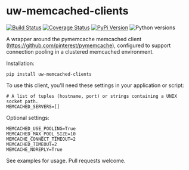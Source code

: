 # uw-memcached-clients

[![Build Status](https://api.travis-ci.org/uw-it-aca/uw-memcached-clients.svg?branch=main)](https://travis-ci.org/uw-it-aca/uw-memcached-clients)
[![Coverage Status](https://coveralls.io/repos/github/uw-it-aca/uw-memcached-clients/badge.svg?branch=main)](https://coveralls.io/github/uw-it-aca/uw-memcached-clients?branch=main)
[![PyPi Version](https://img.shields.io/pypi/v/uw-memcached-clients.svg)](https://pypi.python.org/pypi/uw-memcached-clients)
![Python versions](https://img.shields.io/pypi/pyversions/uw-memcached-clients.svg)

A wrapper around the pymemcache memcached client (https://github.com/pinterest/pymemcache),
configured to support connection pooling in a clustered memcached environment.

Installation:

    pip install uw-memcached-clients

To use this client, you'll need these settings in your application or script:

    # A list of tuples (hostname, port) or strings containing a UNIX socket path.
    MEMCACHED_SERVERS=[]

Optional settings:

    MEMCACHED_USE_POOLING=True
    MEMCACHED_MAX_POOL_SIZE=10
    MEMCACHE_CONNECT_TIMEOUT=2
    MEMCACHED_TIMEOUT=2
    MEMCACHE_NOREPLY=True

See examples for usage.  Pull requests welcome.
